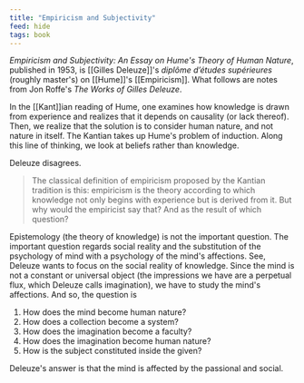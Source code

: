 ```yaml
---
title: "Empiricism and Subjectivity"
feed: hide
tags: book
---
```


_Empiricism and Subjectivity: An Essay on Hume's Theory of Human Nature_, published in 1953, is [[Gilles Deleuze]]'s _diplôme d’études supérieures_ (roughly master's) on [[Hume]]'s [[Empiricism]]. What follows are notes from Jon Roffe's _The Works of Gilles Deleuze_.

In the [[Kant]]ian reading of Hume, one examines how knowledge is drawn from experience and realizes that it depends on causality (or lack thereof). Then, we realize that the solution is to consider human nature, and not nature in itself. The Kantian takes up Hume's problem of induction. Along this line of thinking, we look at beliefs rather than knowledge.

Deleuze disagrees.

> The classical definition of empiricism proposed by the Kantian tradition is this: empiricism is the theory according to which knowledge not only begins with experience but is derived from it. But why would the empiricist say that? And as the result of which question?

Epistemology (the theory of knowledge) is not the important question. The important question regards social reality and the substitution of the psychology of mind with a psychology of the mind's affections. See, Deleuze wants to focus on the social reality of knowledge. Since the mind is not a constant or universal object (the impressions we have are a perpetual flux, which Deleuze calls imagination), we have to study the mind's affections. And so, the question is

1. How does the mind become human nature?
2. How does a collection become a system?
3. How does the imagination become a faculty?
4. How does the imagination become human nature?
5. How is the subject constituted inside the given?

Deleuze's answer is that the mind is affected by the passional and social. 